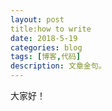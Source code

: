 ```yaml
---
layout: post
title:how to write
date: 2018-5-19
categories: blog
tags: [博客,代码]
description: 文章金句。
---
```

大家好！












